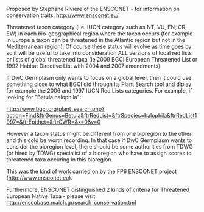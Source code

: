 Proposed by Stephane Riviere of the ENSCONET - for information on conservation traits: http://www.ensconet.eu/

Threatened taxon category (i.e. IUCN category such as NT, VU, EN, CR, EW) in each bio-geographical region where the taxon occurs (for example in Europe a taxon can be threatened in the Atlantic region but not in the Mediterranean region). Of course these status will evolve as time goes by so it will be useful to take into consideration ALL versions of local red lists or lists of global threatened taxa (ie 2009 BGCI European Threatened List or 1992 Habitat Directive List with 2004 and 2007 amendments)

If DwC Germplasm only wants to focus on a global level, then it could use something close to what BGCI did through its Plant Search tool and diplay for example the 2006 and 1997 IUCN Red Lists categories. For example, if looking for "Betula halophila":

http://www.bgci.org/plant_search.php?action=Find&ftrGenus=Betula&ftrRedList=&ftrSpecies=halophila&ftrRedList1997=&ftrEpithet=&ftrCWR=&x=0&y=0

However a taxon status might be different from one bioregion to the other and this cold be worth recording. In that case if DwC Germplasm wants to consider the bioregion level, there should be some authorities from TDWG (or hired by TDWG) specialist of a bioregion who have to assign scores to threatened taxa occuring in this bioregion.

This was the kind of work carried on by the FP6 ENSCONET project (http://www.ensconet.eu).

Furthermore, ENSCONET distinguished 2 kinds of criteria for Threatened European Native Taxa - please visit http://enscobase.maich.gr/search_conservation.tml
